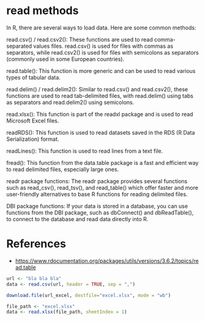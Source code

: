 # read methods

In R, there are several ways to load data. Here are some common methods:

read.csv() / read.csv2(): These functions are used to read comma-separated values files. read.csv() is used for files with commas as separators, while read.csv2() is used for files with semicolons as separators (commonly used in some European countries).

read.table(): This function is more generic and can be used to read various types of tabular data.

read.delim() / read.delim2(): Similar to read.csv() and read.csv2(), these functions are used to read tab-delimited files, with read.delim() using tabs as separators and read.delim2() using semicolons.

read.xlsx(): This function is part of the readxl package and is used to read Microsoft Excel files.

readRDS(): This function is used to read datasets saved in the RDS (R Data Serialization) format.

readLines(): This function is used to read lines from a text file.

fread(): This function from the data.table package is a fast and efficient way to read delimited files, especially large ones.

readr package functions: The readr package provides several functions such as read_csv(), read_tsv(), and read_table() which offer faster and more user-friendly alternatives to base R functions for reading delimited files.

DBI package functions: If your data is stored in a database, you can use functions from the DBI package, such as dbConnect() and dbReadTable(), to connect to the database and read data directly into R.

# References

- https://www.rdocumentation.org/packages/utils/versions/3.6.2/topics/read.table

```R
url <- "bla bla bla"
data <- read.csv(url, header = TRUE, sep = ",")

download.file(url_excel, destfile="excel.xlsx", mode = "wb")

file_path <- "excel.xlsx"
data <- read.xlsx(file_path, sheetIndex = 1)
```